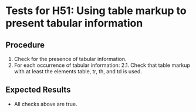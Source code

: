 # Tests for H51: Using table markup to present tabular information

## Procedure

1. Check for the presence of tabular information.
2. For each occurrence of tabular information:
   2.1. Check that table markup with at least the elements table, tr, th, and td is used.

## Expected Results

- All checks above are true.
